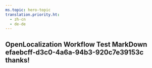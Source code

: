 ```yaml
---
ms.topic: hero-topic
translation.priority.ht: 
  - zh-cn
  - de-de
---
```

## OpenLocalization Workflow Test MarkDown efaebcff-d3c0-4a6a-94b3-920c7e39153c thanks!
